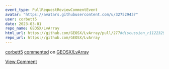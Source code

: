 ```yaml
---
event_type: PullRequestReviewCommentEvent
avatar: "https://avatars.githubusercontent.com/u/32752943?"
user: corbett5
date: 2023-03-01
repo_name: GEOSX/LvArray
html_url: https://github.com/GEOSX/LvArray/pull/277#discussion_r1122329366
repo_url: https://github.com/GEOSX/LvArray
---
```


<a href='https://github.com/corbett5' target='_blank'>corbett5</a> <a href='https://github.com/GEOSX/LvArray/pull/277#discussion_r1122329366' target='_blank'>commented</a> on <a href='https://github.com/GEOSX/LvArray' target='_blank'>GEOSX/LvArray</a>

<a href='https://github.com/GEOSX/LvArray/pull/277#discussion_r1122329366' target='_blank'>View Comment</a>